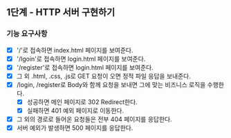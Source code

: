 ## 1단계 - HTTP 서버 구현하기

### 기능 요구사항

* [x] '/'로 접속하면 index.html 페이지를 보여준다.
* [x] '/lgoin'로 접속하면 login.html 페이지를 보여준다.
* [x] '/register'로 접속하면 login.html 페이지를 보여준다.
* [x] 그 외 .html, .css, .js로 GET 요청이 오면 정적 파일 응답을 보내준다.
* [x] /login, /register로 Body와 함께 요청을 보내면 그에 맞는 비즈니스 로직을 수행한다.
  * [x] 성공하면 메인 페이지로 302 Redirect한다.
  * [x] 실패하면 401 예외 페이지로 이동한다.
* [x] 그 외의 경로로 들어온 요청들은 전부 404 페이지를 응답한다.
* [x] 서버 예외가 발생하면 500 페이지를 응답한다.
